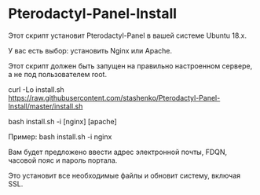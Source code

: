 # Pterodactyl-Panel-Install
Этот скрипт установит Pterodactyl-Panel в вашей системе Ubuntu 18.x.

У вас есть выбор: установить Nginx или Apache.

Этот скрипт должен быть запущен на правильно настроенном сервере, а не под пользователем root.

curl -Lo install.sh https://raw.githubusercontent.com/stashenko/Pterodactyl-Panel-Install/master/install.sh

bash install.sh -i [nginx] [apache]

Пример: bash install.sh -i nginx

Вам будет предложено ввести адрес электронной почты, FDQN, часовой пояс и пароль портала.

Это установит все необходимые файлы и обновит систему, включая SSL.
